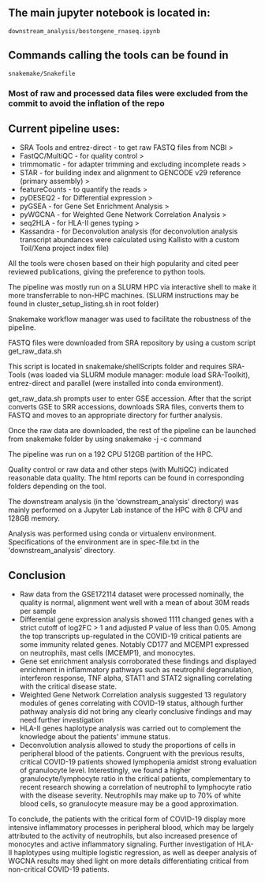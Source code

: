 ## The main jupyter notebook is located in:
    downstream_analysis/bostongene_rnaseq.ipynb
## Commands calling the tools can be found in
    snakemake/Snakefile
### Most of raw and processed data files were excluded from the commit to avoid the inflation of the repo
## Current pipeline uses:
- SRA Tools and entrez-direct - to get raw FASTQ files from NCBI >
- FastQC/MultiQC - for quality control >
- trimmomatic - for adapter trimming and excluding incomplete reads >
- STAR - for building index and alignment to GENCODE v29 reference (primary assembly) >
- featureCounts - to quantify the reads >
- pyDESEQ2 - for Differential expression >
- pyGSEA - for Gene Set Enrichment Analysis >
- pyWGCNA - for Weighted Gene Network Correlation Analysis >
- seq2HLA - for HLA-II genes typing >
- Kassandra - for Deconvolution analysis 
(for deconvolution analysis transcript abundances were calculated using Kallisto with a custom Toil/Xena project index file)

All the tools were chosen based on their high popularity and cited peer reviewed publications, giving the preference to python tools.

The pipeline was mostly run on a SLURM HPC via interactive shell to make it more transferrable to non-HPC machines.
(SLURM instructions may be found in cluster_setup_listing.sh in root folder)

Snakemake workflow manager was used to facilitate the robustness of the pipeline.

FASTQ files were downloaded from SRA repository by using a custom script
    get_raw_data.sh

This script is located in snakemake/shellScripts folder and requires SRA-Tools (was loaded via SLURM module manager: module load SRA-Toolkit), entrez-direct and parallel (were installed into conda environment).

get_raw_data.sh prompts user to enter GSE accession. After that the script converts GSE to SRR accessions, downloads SRA files, converts them to FASTQ and moves to an appropriate directory for further analysis.

Once the raw data are downloaded, the rest of the pipeline can be launched from snakemake folder by using
    snakemake -j <jobs> -c <cores> command

The pipeline was run on a 192 CPU 512GB partition of the HPC.

Quality control or raw data and other steps (with MultiQC) indicated reasonable data quality. The html reports can be found in corresponding folders depending on the tool.

The downstream analysis (in the 'downstream_analysis' directory) was mainly performed on a Jupyter Lab instance of the HPC with 8 CPU and 128GB memory.

Analysis was performed using conda or virtualenv environment. Specifications of the environment are in spec-file.txt in the 'downstream_analysis' directory.

## Conclusion
- Raw data from the GSE172114 dataset were processed nominally, the quality is normal, alignment went well with a mean of about 30M reads per sample
- Differential gene expression analysis showed 1111 changed genes with a strict cutoff of log2FC > 1 and adjusted P value of less than 0.05. Among the top transcripts up-regulated in the COVID-19 critical patients are some immunity related genes. Notably CD177 and MCEMP1 expressed on neutrophils, mast cells (MCEMP1), and monocytes.
- Gene set enrichment analysis corroborated these findings and displayed enrichment in inflammatory pathways such as neutrophil degranulation, interferon response, TNF alpha, STAT1 and STAT2 signalling correlating with the critical disease state.
- Weighted Gene Network Correlation analysis suggested 13 regulatory modules of genes correlating with COVID-19 status, although further pathway analysis did not bring any clearly conclusive findings and may need further investigation
- HLA-II genes haplotype analysis was carried out to complement the knowledge about the patients' immune status.
- Deconvolution analysis allowed to study the proportions of cells in peripheral blood of the patients. Congruent with the previous results, critical COVID-19 patients showed lymphopenia amidst strong evaluation of granulocyte level. Interestingly, we found a higher granulocyte/lymphocyte ratio in the critical patients, complementary to recent research showing a correlation of neutrophil to lymphocyte ratio with the disease severity. Neutrophils may make up to 70% of white blood cells, so granulocyte measure may be a good approximation.

To conclude, the patients with the critical form of COVID-19 display more intensive inflammatory processes in peripheral blood, which may be largely attributed to the activity of neutrophils, but also increased presence of monocytes and active inflammatory signaling. Further investigation of HLA-II haplotypes using multiple logistic regression, as well as deeper analysis of WGCNA results may shed light on more details differentiating critical from non-critical COVID-19 patients.
